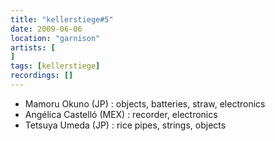 ```yaml
---
title: "kellerstiege#5"
date: 2009-06-06
location: "garnison"
artists: [
]
tags: [kellerstiege]
recordings: []
---
```

- Mamoru Okuno (JP) : objects, batteries, straw, electronics
- Angélica Castelló (MEX) : recorder, electronics
- Tetsuya Umeda (JP) : rice pipes, strings, objects 
